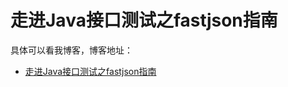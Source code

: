 # 走进Java接口测试之fastjson指南

具体可以看我博客，博客地址： 
- [走进Java接口测试之fastjson指南](https://blog.csdn.net/zuozewei/article/details/86737495)
